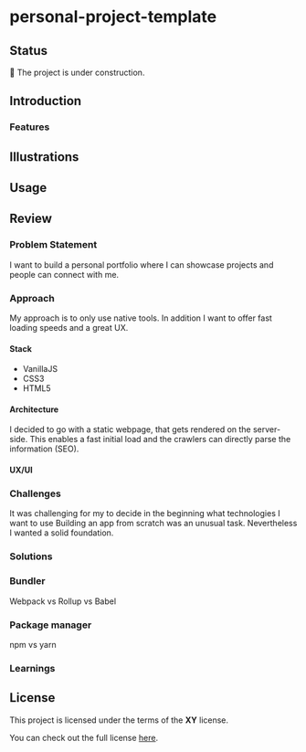 # personal-project-template
<!--replace `XY` with the real licence name-->
<!--![Current Version](https://img.shields.io/github/package-json/v/NoahLiechti/dev-portfolio?style=social)-->
<!--[![Licence](https://img.shields.io/github/license/NoahLiechti/my-projec?style=social)](https://github.com/NoahLiechti/dev-portfolio/blob/main/LICENSE)-->
<!--[![Live Demo](https://img.shields.io/badge/Live&nbsp;Preview-Click&nbsp;Me-green.svg?style=social)](https://noahl.dev)-->
## Status
🚧 The project is under construction. 
## Introduction
### Features
<!--e.g registration-->
## Illustrations
<!--e.g screenshots -->
## Usage
## Review
### Problem Statement
I want to build a personal portfolio where I can showcase projects and people can connect with me.
### Approach
My approach is to only use native tools. In addition I want to offer fast loading speeds and a great UX.
#### Stack
- VanillaJS
- CSS3
- HTML5
#### Architecture
I decided to go with a static webpage, that gets rendered on the server-side. This enables a fast initial load and the crawlers can directly parse the information (SEO).
#### UX/UI
### Challenges
It was challenging for my to decide in the beginning what technologies I want to use Building an app from scratch was an unusual task. Nevertheless I wanted a solid foundation.

### Solutions
### Bundler
Webpack vs Rollup vs Babel
### Package manager
npm vs yarn
### Learnings
## License
This project is licensed under the terms of the **XY** license.

You can check out the full license [here](https://github.com/NoahLiechti/dev-portfolio/blob/main/LICENSE).
